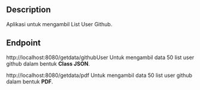 ## Description

Aplikasi untuk mengambil List User Github.

## Endpoint

http://localhost:8080/getdata/githubUser
Untuk mengambil data 50 list user github dalam bentuk <b>Class JSON</b>.

http://localhost:8080/getdata/pdf
Untuk mengambil data 50 list user github dalam bentuk <b>PDF</b>.
